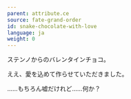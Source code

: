 ```yaml
---
parent: attribute.ce
source: fate-grand-order
id: snake-chocolate-with-love
language: ja
weight: 0
---
```


ステンノからのバレンタインチョコ。

ええ、愛を込めて作らせていただきました。

……もちろん嘘だけれど……何か？
